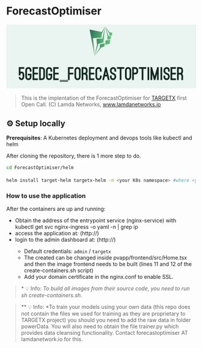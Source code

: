 # ForecastOptimiser


<p align="center">
  <img src="./static/logo.png" />
</p>

>This is the implentation of the ForecastOptimiser for [TARGETX](https://target-x.eu) first Open Call. (C) Lamda Networks, www.lamdanetworks.io     
## ⚙ Setup locally

**Prerequisites**: A Kubernetes deployment and devops tools like kubectl and helm

After cloning the repository, there is 1 more step to do. 

```bash
cd ForecastOptimiser/helm

helm install target-helm targetx-helm -n <your K8s namespace> #where <your K8s namespace> is created by kubectl create ns <your K8s namespace>

```

### How to use the application  

After the containers are up and running:

 - Obtain the <IP> address of the entrypoint service (nginx-service) with kubectl get svc nginx-ingress -o yaml -n <your K8s namespace> | grep ip
 - access the application at: (http://<IP>)
 - login to the admin dashboard at: (http://<IP>)
     - Default credentials: `admin` / `targetx`
     - The created can be changed inside pvapp/frontend/src/Home.tsx and then the image frontend needs to be built (lines 11 and 12 of the create-containers.sh script)
   - Add your domain certificate in the nginx.conf to enable SSL.


>\* 💡 Info: *To build all images from their source code, you need to run sh create-containers.sh.*

> \*\* 💡 Info: *To train your models using your own data (this repo does not contain the files we used for training as they are proprietary to TARGETX project) you should you need to add the raw data in folder powerData. You will also need to obtain the file trainer.py which provides data cleansing functionality. Contact forecastoptimiser AT lamdanetwork.io for this. 

